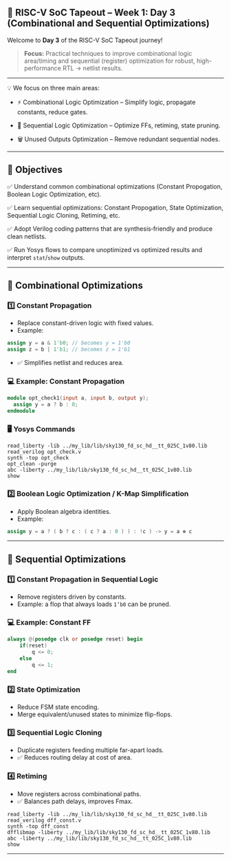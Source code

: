 ## 🌟 RISC-V SoC Tapeout – Week 1: Day 3 (Combinational and Sequential Optimizations)

Welcome to **Day 3** of the RISC-V SoC Tapeout journey!

> **Focus:** Practical techniques to improve combinational logic area/timing and sequential (register) optimization for robust, high-performance RTL → netlist results.

---

💡 We focus on three main areas:

- ⚡ Combinational Logic Optimization – Simplify logic, propagate constants, reduce gates.

- 🔁 Sequential Logic Optimization – Optimize FFs, retiming, state pruning.

- 🗑 Unused Outputs Optimization – Remove redundant sequential nodes.

---

## 🎯 Objectives

✅ Understand common combinational optimizations (Constant Propogation, Boolean Logic Optimization, etc).

✅ Learn sequential optimizations: Constant Propogation, State Optimization, Sequential Logic Cloning, Retiming, etc.

✅ Adopt Verilog coding patterns that are synthesis‑friendly and produce clean netlists.

✅ Run Yosys flows to compare unoptimized vs optimized results and interpret `stat`/`show` outputs.

---

## 🧠 Combinational Optimizations

### 1️⃣ Constant Propagation
- Replace constant-driven logic with fixed values.
- Example:
```verilog
assign y = a & 1'b0; // becomes y = 1'b0
assign z = b | 1'b1; // becomes z = 1'b1
```
- ✅ Simplifies netlist and reduces area.

### 💻 Example: Constant Propagation

```verilog
module opt_check1(input a, input b, output y);
  assign y = a ? b : 0;
endmodule
```

<div align="center">



</div>

### 🖥 Yosys Commands

```yosys
read_liberty -lib ../my_lib/lib/sky130_fd_sc_hd__tt_025C_1v80.lib
read_verilog opt_check.v
synth -top opt_check
opt_clean -purge
abc -liberty ../my_lib/lib/sky130_fd_sc_hd__tt_025C_1v80.lib
show
```

<div align="center">



</div>

### 2️⃣ Boolean Logic Optimization / K-Map Simplification
- Apply Boolean algebra identities.
- Example:
```verilog
assign y = a ? ( b ? c : ( c ? a : 0 ) ) : !c ) -> y = a ⊕ c
```
---

<div align="center">



</div>

## 🔁 Sequential Optimizations

### 1️⃣ Constant Propagation in Sequential Logic
- Remove registers driven by constants.
- Example: a flop that always loads `1’b0` can be pruned.

### 💻 Example: Constant FF

```verilog
always @(posedge clk or posedge reset) begin
    if(reset)
        q <= 0;
    else
        q <= 1;
end
```

### 2️⃣ State Optimization
- Reduce FSM state encoding.
- Merge equivalent/unused states to minimize flip-flops.

### 3️⃣ Sequential Logic Cloning
- Duplicate registers feeding multiple far-apart loads.
- ✅ Reduces routing delay at cost of area.

### 4️⃣ Retiming
- Move registers across combinational paths.
- ✅ Balances path delays, improves Fmax.

```yosys
read_liberty -lib ../my_lib/lib/sky130_fd_sc_hd__tt_025C_1v80.lib
read_verilog dff_const.v
synth -top dff_const
dfflibmap -liberty ../my_lib/lib/sky130_fd_sc_hd__tt_025C_1v80.lib
abc -liberty ../my_lib/lib/sky130_fd_sc_hd__tt_025C_1v80.lib
show

```

<div align="center">



</div>

---
